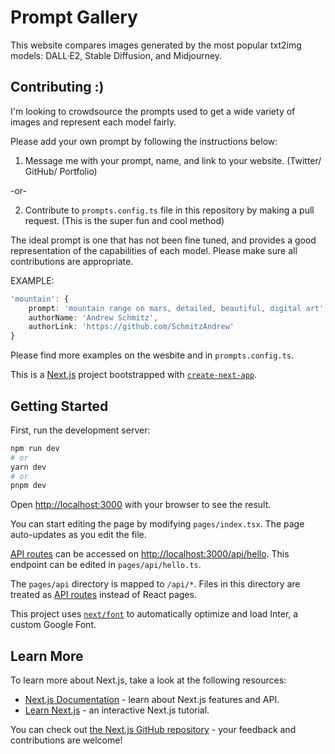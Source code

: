 # Prompt Gallery

This website compares images generated by the most popular txt2img models: DALL·E2, Stable Diffusion, and Midjourney.

## Contributing :)

I'm looking to crowdsource the prompts used to get a wide variety of images and represent each model fairly.

Please add your own prompt by following the instructions below:

1. Message me with your prompt, name, and link to your website. (Twitter/ GitHub/ Portfolio)

-or-

2. Contribute to `prompts.config.ts` file in this repository by making a pull request. (This is the super fun and cool method)

The ideal prompt is one that has not been fine tuned, and provides a good representation of the capabilities of each model. Please make sure all contributions are appropriate.

EXAMPLE:

```typescript
'mountain': {
    prompt: 'mountain range on mars, detailed, beautiful, digital art',
    authorName: 'Andrew Schmitz',
    authorLink: 'https://github.com/SchmitzAndrew'
}
```

Please find more examples on the wesbite and in `prompts.config.ts`.

This is a [Next.js](https://nextjs.org/) project bootstrapped with [`create-next-app`](https://github.com/vercel/next.js/tree/canary/packages/create-next-app).

## Getting Started

First, run the development server:

```bash
npm run dev
# or
yarn dev
# or
pnpm dev
```

Open [http://localhost:3000](http://localhost:3000) with your browser to see the result.

You can start editing the page by modifying `pages/index.tsx`. The page auto-updates as you edit the file.

[API routes](https://nextjs.org/docs/api-routes/introduction) can be accessed on [http://localhost:3000/api/hello](http://localhost:3000/api/hello). This endpoint can be edited in `pages/api/hello.ts`.

The `pages/api` directory is mapped to `/api/*`. Files in this directory are treated as [API routes](https://nextjs.org/docs/api-routes/introduction) instead of React pages.

This project uses [`next/font`](https://nextjs.org/docs/basic-features/font-optimization) to automatically optimize and load Inter, a custom Google Font.

## Learn More

To learn more about Next.js, take a look at the following resources:

- [Next.js Documentation](https://nextjs.org/docs) - learn about Next.js features and API.
- [Learn Next.js](https://nextjs.org/learn) - an interactive Next.js tutorial.

You can check out [the Next.js GitHub repository](https://github.com/vercel/next.js/) - your feedback and contributions are welcome!
